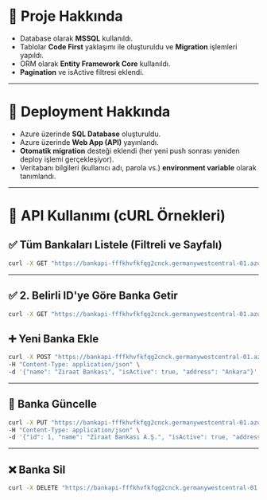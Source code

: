 # 💼 Proje Hakkında

- Database olarak **MSSQL** kullanıldı.
- Tablolar **Code First** yaklaşımı ile oluşturuldu ve **Migration** işlemleri yapıldı.
- ORM olarak **Entity Framework Core** kullanıldı.
- **Pagination** ve isActive filtresi eklendi.

---

# 🚀 Deployment Hakkında

- Azure üzerinde **SQL Database** oluşturuldu.
- Azure üzerinde **Web App (API)** yayınlandı.
- **Otomatik migration** desteği eklendi (her yeni push sonrası yeniden deploy işlemi gerçekleşiyor).
- Veritabanı bilgileri (kullanıcı adı, parola vs.) **environment variable** olarak tanımlandı.

---

# 🔧 API Kullanımı (cURL Örnekleri)

## ✅ Tüm Bankaları Listele (Filtreli ve Sayfalı)

```bash
curl -X GET "https://bankapi-fffkhvfkfqg2cnck.germanywestcentral-01.azurewebsites.net/api/Bank?isActive=true&page=1&pageSize=10"
```

---

## ✅ 2. Belirli ID'ye Göre Banka Getir

```bash
curl -X GET "https://bankapi-fffkhvfkfqg2cnck.germanywestcentral-01.azurewebsites.net/api/Bank/1"
```

## ➕ Yeni Banka Ekle

```bash
curl -X POST "https://bankapi-fffkhvfkfqg2cnck.germanywestcentral-01.azurewebsites.net/api/Bank" \
-H "Content-Type: application/json" \
-d '{"name": "Ziraat Bankası", "isActive": true, "address": "Ankara"}'
```

---

## 🔄 Banka Güncelle

```bash
curl -X PUT "https://bankapi-fffkhvfkfqg2cnck.germanywestcentral-01.azurewebsites.net/api/Bank" \
-H "Content-Type: application/json" \
-d '{"id": 1, "name": "Ziraat Bankası A.Ş.", "isActive": true, "address": "İstanbul"}'

```

---

## ❌ Banka Sil

```bash
curl -X DELETE "https://bankapi-fffkhvfkfqg2cnck.germanywestcentral-01.azurewebsites.net/api/Bank?id=1"
```

